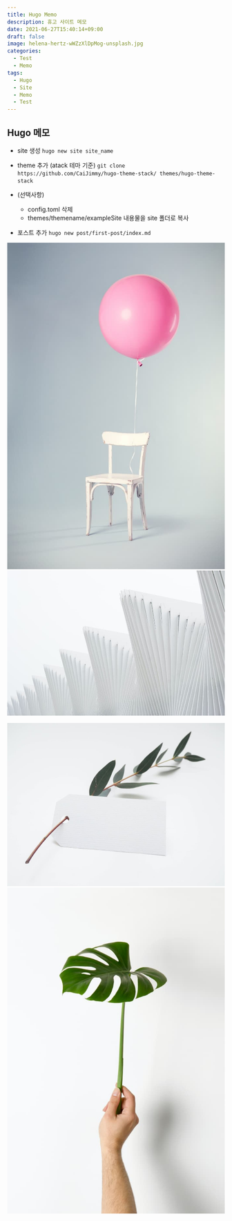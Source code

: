 ```yaml
---
title: Hugo Memo
description: 휴고 사이트 메모
date: 2021-06-27T15:40:14+09:00
draft: false
image: helena-hertz-wWZzXlDpMog-unsplash.jpg
categories:
  - Test
  - Memo
tags:
  - Hugo
  - Site
  - Memo
  - Test
---
```


## Hugo 메모

- site 생성
  `hugo new site site_name`

- theme 추가 (atack 테마 기준)
  `git clone https://github.com/CaiJimmy/hugo-theme-stack/ themes/hugo-theme-stack`

- (선택사항)

  - config.toml 삭제
  - themes/themename/exampleSite 내용물을 site 폴더로 복사

- 포스트 추가
  `hugo new post/first-post/index.md`

![Photo by Florian Klauer on Unsplash](florian-klauer-nptLmg6jqDo-unsplash.jpg) ![Photo by Luca Bravo on Unsplash](luca-bravo-alS7ewQ41M8-unsplash.jpg)

![Photo by Helena Hertz on Unsplash](helena-hertz-wWZzXlDpMog-unsplash.jpg) ![Photo by Hudai Gayiran on Unsplash](hudai-gayiran-3Od_VKcDEAA-unsplash.jpg)
